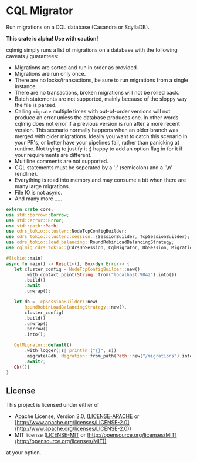 # CQL Migrator

Run migrations on a CQL database (Casandra or ScyllaDB).

**This crate is alpha! Use with caution!**

cqlmig simply runs a list of migrations on a database with the following caveats / guarantees:
* Migrations are sorted and run in order as provided.
* Migrations are run only once.
* There are no locks/transactions, be sure to run migrations from a single instance.
* There are no transactions, broken migrations will not be rolled back.
* Batch statements are not supported, mainly because of the sloppy way the file is parsed.
* Calling `migrate` multiple times with out-of-order versions will not produce an error unless the database produces one.
  In other words cqlmig does not error if a previous version is run after a more recent version.
  This scenario normally happens when an older branch was merged with older migrations. 
  Ideally you want to catch this scenario in your PR's, or better have your pipelines fail, rather than panicking at runtime.
  Not trying to justify it ;) happy to add an option flag in for it if your requirements are different.
* Multiline comments are not supported.
* CQL statements must be seperated by a ';' (semicolon) and a '\n' (endline).
* Everything is read into memory and may consume a bit when there are many large migrations.
* File IO is not async.
* And many more .....

 ```rust
extern crate core;
use std::borrow::Borrow;
use std::error::Error;
use std::path::Path;
use cdrs_tokio::cluster::NodeTcpConfigBuilder;
use cdrs_tokio::cluster::session::{SessionBuilder, TcpSessionBuilder};
use cdrs_tokio::load_balancing::RoundRobinLoadBalancingStrategy;
use cqlmig_cdrs_tokio::{CdrsDbSession, CqlMigrator, DbSession, Migration};

#[tokio::main]
async fn main() -> Result<(), Box<dyn Error>> {
    let cluster_config = NodeTcpConfigBuilder::new()
        .with_contact_point(String::from("localhost:9042").into())
        .build()
        .await
        .unwrap();

    let db = TcpSessionBuilder::new(
        RoundRobinLoadBalancingStrategy::new(),
        cluster_config)
        .build()
        .unwrap()
        .borrow()
        .into();

    CqlMigrator::default()
        .with_logger(|s| println!("{}", s))
        .migrate(&db, Migration::from_path(Path::new("/migrations").into()).unwrap())
        .await?;
    Ok(())
}
```

## License

This project is licensed under either of

- Apache License, Version 2.0, ([LICENSE-APACHE](LICENSE-APACHE) or [http://www.apache.org/licenses/LICENSE-2.0](http://www.apache.org/licenses/LICENSE-2.0))
- MIT license ([LICENSE-MIT](LICENSE-MIT) or [http://opensource.org/licenses/MIT](http://opensource.org/licenses/MIT))

at your option.

